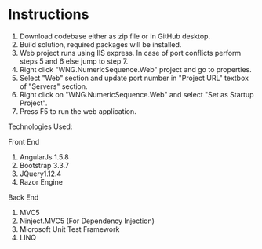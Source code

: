 # Instructions

1. Download codebase either as zip file or in GitHub desktop.
2. Build solution, required packages will be installed.
3. Web project runs using IIS express. In case of port conflicts perform steps 5 and 6 else jump to step 7.
4. Right click "WNG.NumericSequence.Web" project and go to properties.
5. Select "Web" section and update port number in "Project URL" textbox of "Servers" section.
7. Right click on "WNG.NumericSequence.Web" and select "Set as Startup Project".
8. Press F5 to run the web application.


Technologies Used:

Front End

1. AngularJs 1.5.8
2. Bootstrap 3.3.7
3. JQuery1.12.4
4. Razor Engine

Back End

1. MVC5
2. Ninject.MVC5 (For Dependency Injection)
3. Microsoft Unit Test Framework
4. LINQ
